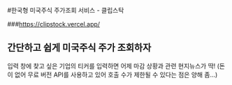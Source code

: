 #한국형 미국주식 주가조회 서비스 - 클립스탁

###https://clipstock.vercel.app/

## 간단하고 쉽게 미국주식 주가 조회하자

입력 창에 찾고 싶은 기업의 티커를 입력하면
어제 마감 상황과 관련 현지뉴스가 딱!
(돈이 없어 무료 버전 API를 사용하고 있어 호출 수가 제한될 수 있다는 점은 양해 좀...)


